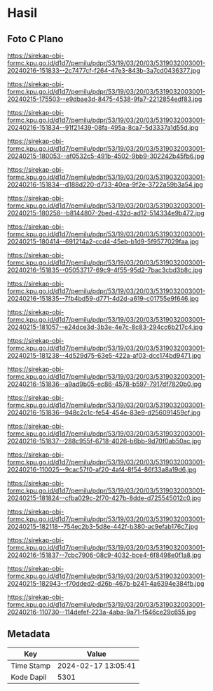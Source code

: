 # Hasil

## Foto C Plano

https://sirekap-obj-formc.kpu.go.id/d1d7/pemilu/pdpr/53/19/03/20/03/5319032003001-20240216-151833--2c7477cf-f264-47e3-843b-3a7cd0436377.jpg

https://sirekap-obj-formc.kpu.go.id/d1d7/pemilu/pdpr/53/19/03/20/03/5319032003001-20240215-175503--e9dbae3d-8475-4538-9fa7-2212854edf83.jpg

https://sirekap-obj-formc.kpu.go.id/d1d7/pemilu/pdpr/53/19/03/20/03/5319032003001-20240216-151834--91f21439-08fa-495a-8ca7-5d3337a1d55d.jpg

https://sirekap-obj-formc.kpu.go.id/d1d7/pemilu/pdpr/53/19/03/20/03/5319032003001-20240215-180053--af0532c5-491b-4502-9bb9-302242b45fb6.jpg

https://sirekap-obj-formc.kpu.go.id/d1d7/pemilu/pdpr/53/19/03/20/03/5319032003001-20240216-151834--d188d220-d733-40ea-9f2e-3722a59b3a54.jpg

https://sirekap-obj-formc.kpu.go.id/d1d7/pemilu/pdpr/53/19/03/20/03/5319032003001-20240215-180258--b8144807-2bed-432d-ad12-514334e9b472.jpg

https://sirekap-obj-formc.kpu.go.id/d1d7/pemilu/pdpr/53/19/03/20/03/5319032003001-20240215-180414--691214a2-ccd4-45eb-b1d9-5f9577029faa.jpg

https://sirekap-obj-formc.kpu.go.id/d1d7/pemilu/pdpr/53/19/03/20/03/5319032003001-20240216-151835--05053717-69c9-4f55-95d2-7bac3cbd3b8c.jpg

https://sirekap-obj-formc.kpu.go.id/d1d7/pemilu/pdpr/53/19/03/20/03/5319032003001-20240216-151835--7fb4bd59-d771-4d2d-a619-c01755e9f646.jpg

https://sirekap-obj-formc.kpu.go.id/d1d7/pemilu/pdpr/53/19/03/20/03/5319032003001-20240215-181057--e24dce3d-3b3e-4e7c-8c83-294cc6b217c4.jpg

https://sirekap-obj-formc.kpu.go.id/d1d7/pemilu/pdpr/53/19/03/20/03/5319032003001-20240215-181238--4d529d75-63e5-422a-af03-dcc174bd9471.jpg

https://sirekap-obj-formc.kpu.go.id/d1d7/pemilu/pdpr/53/19/03/20/03/5319032003001-20240216-151836--a9ad9b05-ec86-4578-b597-7917df7820b0.jpg

https://sirekap-obj-formc.kpu.go.id/d1d7/pemilu/pdpr/53/19/03/20/03/5319032003001-20240216-151836--948c2c1c-fe54-454e-83e9-d256091459cf.jpg

https://sirekap-obj-formc.kpu.go.id/d1d7/pemilu/pdpr/53/19/03/20/03/5319032003001-20240216-151837--288c955f-6718-4026-b6bb-9d70f0ab50ac.jpg

https://sirekap-obj-formc.kpu.go.id/d1d7/pemilu/pdpr/53/19/03/20/03/5319032003001-20240216-110025--9cac57f0-af20-4af4-8f54-86f33a8a19d6.jpg

https://sirekap-obj-formc.kpu.go.id/d1d7/pemilu/pdpr/53/19/03/20/03/5319032003001-20240215-181824--cfba029c-2f70-427b-8dde-d725545012c0.jpg

https://sirekap-obj-formc.kpu.go.id/d1d7/pemilu/pdpr/53/19/03/20/03/5319032003001-20240215-182118--754ec2b3-5d8e-442f-b380-ac9efab176c7.jpg

https://sirekap-obj-formc.kpu.go.id/d1d7/pemilu/pdpr/53/19/03/20/03/5319032003001-20240216-151837--7cbc7906-08c9-4032-bce4-6f8498e0f1a8.jpg

https://sirekap-obj-formc.kpu.go.id/d1d7/pemilu/pdpr/53/19/03/20/03/5319032003001-20240215-182943--f70dded2-d26b-467b-b241-4a6394e384fb.jpg

https://sirekap-obj-formc.kpu.go.id/d1d7/pemilu/pdpr/53/19/03/20/03/5319032003001-20240216-110730--114defef-223a-4aba-9a71-f546ce29c655.jpg


## Metadata

| Key        | Value               |
| ---------- | ------------------- |
| Time Stamp | 2024-02-17 13:05:41 |
| Kode Dapil | 5301                |



